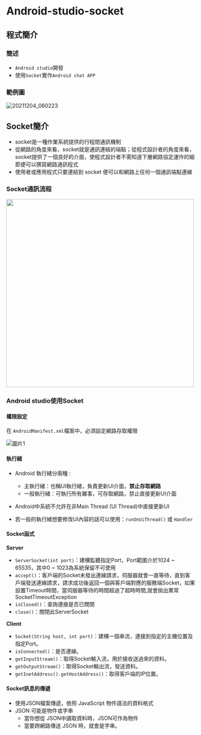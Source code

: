 # Android-studio-socket
## 程式簡介
### 簡述
* `Android studio`開發
* 使用`Socket`實作`Android chat APP`
### 範例圖
![20211204_060223](https://user-images.githubusercontent.com/93152909/155802829-612c664a-0b7c-486a-8b6e-849a33df4584.gif)

## Socket簡介
* socket是一種作業系統提供的行程間通訊機制
* 從網路的角度來看，socket就是通訊連結的端點；從程式設計者的角度來看，socket提供了一個良好的介面，使程式設計者不需知道下層網路協定運作的細節便可以撰寫網路通訊程式
* 使用者或應用程式只要連結到 socket 便可以和網路上任何一個通訊端點連線
### Socket通訊流程
<img src="https://user-images.githubusercontent.com/93152909/155818903-809ef0e6-cd83-41f7-a076-e860d94545f7.png" width="500">

### Android studio使用Socket
#### 權限設定
在 `AndroidManifest.xml`檔案中，必須設定網路存取權限

![圖片1](https://user-images.githubusercontent.com/93152909/155818842-33a44de0-b062-4004-a862-27d5105ea456.png)

#### 執行緒
* Android 執行緒分兩種 :
  * 主執行緒：也稱UI執行緒，負責更新UI介面，**禁止存取網路**
  * 一般執行緒：可執行所有雜事，可存取網路，禁止直接更新UI介面
  
* Android中系統不允許在非Main Thread (UI Thread)中直接更新UI 

* 若一般的執行緒想要修改UI內容的話可以使用：`runOnUiThread()` 或 `Handler`
 
#### Socket函式
**Server**
* `ServerSocket(int port)`：建構監聽指定Port，Port範圍介於1024 ~ 65535，其中0 ~ 1023為系統保留不可使用
* `accept()`：客戶端的Socket未發出連線請求，伺服器就會一直等待，直到客戶端發送連線請求，請求成功後返回一個與客戶端對應的服務端Socket，如果設置Timeout時間，當伺服器等待的時間超過了超時時間,就會拋出異常SocketTimeoutException
* `isClosed()`：查詢連接是否已關閉
* `close()`：關閉此ServerSocket

**Client**
* `Socket(String host, int port)`：建構一個串流，連接到指定的主機位置及指定Port。
* `isConnected()`：是否連線。
* `getInputStream()`：取得Socket輸入流，用於接收送過來的資料。
* `getOutputStream()`：取得Socket輸出流，發送資料。
* `getInetAddress().getHostAddress()`：取得客戶端的IP位置。

####  Socket訊息的傳遞
* 使用JSON檔案傳遞，依照 JavaScript 物件語法的資料格式
* JSON 可能是物件或字串
  * 當你想從 JSON中讀取資料時，JSON可作為物件
  * 當要跨網路傳送 JSON 時，就會是字串。




